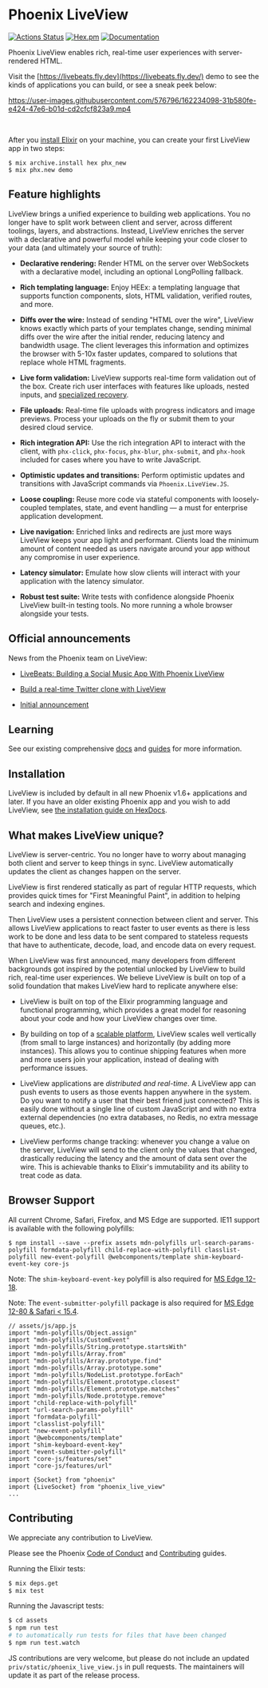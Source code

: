 # Phoenix LiveView

[![Actions Status](https://github.com/phoenixframework/phoenix_live_view/workflows/CI/badge.svg)](https://github.com/phoenixframework/phoenix_live_view/actions?query=workflow%3ACI) [![Hex.pm](https://img.shields.io/hexpm/v/phoenix_live_view.svg)](https://hex.pm/packages/phoenix_live_view) [![Documentation](https://img.shields.io/badge/documentation-gray)](https://hexdocs.pm/phoenix_live_view)

Phoenix LiveView enables rich, real-time user experiences with server-rendered HTML.

Visit the [https://livebeats.fly.dev](https://livebeats.fly.dev/) demo to see
the kinds of applications you can build, or see a sneak peek below:

https://user-images.githubusercontent.com/576796/162234098-31b580fe-e424-47e6-b01d-cd2cfcf823a9.mp4

<br />

After you [install Elixir](https://elixir-lang.org/install.html)
on your machine, you can create your first LiveView app in two
steps:

    $ mix archive.install hex phx_new
    $ mix phx.new demo

## Feature highlights

LiveView brings a unified experience to building web applications. You no longer
have to split work between client and server, across different toolings, layers, and
abstractions. Instead, LiveView enriches the server with a declarative and powerful
model while keeping your code closer to your data (and ultimately your source of truth):

  * **Declarative rendering:** Render HTML on the server over WebSockets with a declarative model, including an optional LongPolling fallback.

  * **Rich templating language:** Enjoy HEEx: a templating language that supports function components, slots, HTML validation, verified routes, and more.

  * **Diffs over the wire:** Instead of sending "HTML over the wire", LiveView knows exactly which parts of your templates change, sending minimal diffs over the wire after the initial render, reducing latency and bandwidth usage. The client leverages this information and optimizes the browser with 5-10x faster updates, compared to solutions that replace whole HTML fragments.

  * **Live form validation:** LiveView supports real-time form validation out of the box. Create rich user interfaces with features like uploads, nested inputs, and [specialized recovery](https://hexdocs.pm/phoenix_live_view/form-bindings.html#recovery-following-crashes-or-disconnects).

  * **File uploads:** Real-time file uploads with progress indicators and image previews. Process your uploads on the fly or submit them to your desired cloud service.

  * **Rich integration API:** Use the rich integration API to interact with the client, with `phx-click`, `phx-focus`, `phx-blur`, `phx-submit`, and `phx-hook` included for cases where you have to write JavaScript.

  * **Optimistic updates and transitions:** Perform optimistic updates and transitions with JavaScript commands via `Phoenix.LiveView.JS`.

  * **Loose coupling:** Reuse more code via stateful components with loosely-coupled templates, state, and event handling — a must for enterprise application development.

  * **Live navigation:** Enriched links and redirects are just more ways LiveView keeps your app light and performant. Clients load the minimum amount of content needed as users navigate around your app without any compromise in user experience.

  * **Latency simulator:** Emulate how slow clients will interact with your application with the latency simulator.

  * **Robust test suite:** Write tests with confidence alongside Phoenix LiveView built-in testing tools. No more running a whole browser alongside your tests.

## Official announcements

News from the Phoenix team on LiveView:

  * [LiveBeats: Building a Social Music App With Phoenix LiveView](https://fly.io/blog/livebeats/)

  * [Build a real-time Twitter clone with LiveView](https://www.phoenixframework.org/blog/build-a-real-time-twitter-clone-in-15-minutes-with-live-view-and-phoenix-1-5)

  * [Initial announcement](https://dockyard.com/blog/2018/12/12/phoenix-liveview-interactive-real-time-apps-no-need-to-write-javascript)

## Learning

See our existing comprehensive [docs](https://hexdocs.pm/phoenix_live_view) and [guides](https://hexdocs.pm/phoenix_live_view/api-reference.html) for more information.

## Installation

LiveView is included by default in all new Phoenix v1.6+ applications and
later. If you have an older existing Phoenix app and you wish to add
LiveView, see [the installation guide on HexDocs](https://hexdocs.pm/phoenix_live_view/installation.html).

## What makes LiveView unique?

LiveView is server-centric. You no longer have to worry about managing
both client and server to keep things in sync. LiveView automatically
updates the client as changes happen on the server.

LiveView is first rendered statically as part of regular HTTP requests,
which provides quick times for "First Meaningful Paint", in addition to
helping search and indexing engines.

Then LiveView uses a persistent connection between client and server.
This allows LiveView applications to react faster to user events as
there is less work to be done and less data to be sent compared to
stateless requests that have to authenticate, decode, load, and encode
data on every request.

When LiveView was first announced, many developers from different
backgrounds got inspired by the potential unlocked by LiveView to
build rich, real-time user experiences. We believe LiveView is built
on top of a solid foundation that makes LiveView hard to replicate
anywhere else:

  * LiveView is built on top of the Elixir programming language and
    functional programming, which provides a great model for reasoning
    about your code and how your LiveView changes over time.

  * By building on top of a [scalable platform](https://dockyard.com/blog/2016/08/09/phoenix-channels-vs-rails-action-cable),
    LiveView scales well vertically (from small to large instances)
    and horizontally (by adding more instances). This allows you to
    continue shipping features when more and more users join your
    application, instead of dealing with performance issues.

  * LiveView applications are *distributed and real-time*. A LiveView
    app can push events to users as those events happen anywhere in
    the system. Do you want to notify a user that their best friend
    just connected? This is easily done without a single line of
    custom JavaScript and with no extra external dependencies
    (no extra databases, no Redis, no extra message queues, etc.).

  * LiveView performs change tracking: whenever you change a value on
    the server, LiveView will send to the client only the values that
    changed, drastically reducing the latency and the amount of data
    sent over the wire. This is achievable thanks to Elixir's
    immutability and its ability to treat code as data.

## Browser Support

All current Chrome, Safari, Firefox, and MS Edge are supported.
IE11 support is available with the following polyfills:

```shell
$ npm install --save --prefix assets mdn-polyfills url-search-params-polyfill formdata-polyfill child-replace-with-polyfill classlist-polyfill new-event-polyfill @webcomponents/template shim-keyboard-event-key core-js
```

Note: The `shim-keyboard-event-key` polyfill is also required for [MS Edge 12-18](https://caniuse.com/#feat=keyboardevent-key).

Note: The `event-submitter-polyfill` package is also required for [MS Edge 12-80 &amp; Safari &lt; 15.4](https://caniuse.com/mdn-api_submitevent_submitter).

```
// assets/js/app.js
import "mdn-polyfills/Object.assign"
import "mdn-polyfills/CustomEvent"
import "mdn-polyfills/String.prototype.startsWith"
import "mdn-polyfills/Array.from"
import "mdn-polyfills/Array.prototype.find"
import "mdn-polyfills/Array.prototype.some"
import "mdn-polyfills/NodeList.prototype.forEach"
import "mdn-polyfills/Element.prototype.closest"
import "mdn-polyfills/Element.prototype.matches"
import "mdn-polyfills/Node.prototype.remove"
import "child-replace-with-polyfill"
import "url-search-params-polyfill"
import "formdata-polyfill"
import "classlist-polyfill"
import "new-event-polyfill"
import "@webcomponents/template"
import "shim-keyboard-event-key"
import "event-submitter-polyfill"
import "core-js/features/set"
import "core-js/features/url"

import {Socket} from "phoenix"
import {LiveSocket} from "phoenix_live_view"
...
```

## Contributing

We appreciate any contribution to LiveView.

Please see the Phoenix [Code of Conduct](https://github.com/phoenixframework/phoenix/blob/master/CODE_OF_CONDUCT.md) and [Contributing](https://github.com/phoenixframework/phoenix/blob/master/CONTRIBUTING.md) guides.

Running the Elixir tests:

```bash
$ mix deps.get
$ mix test
```

Running the Javascript tests:
```bash
$ cd assets
$ npm run test
# to automatically run tests for files that have been changed
$ npm run test.watch
```

JS contributions are very welcome, but please do not include an updated `priv/static/phoenix_live_view.js` in pull requests. The maintainers will update it as part of the release process.
